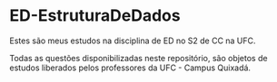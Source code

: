 # ED-EstruturaDeDados
Estes são meus estudos na disciplina de ED no S2 de CC na UFC.

Todas as questões disponibilizadas neste repositório, são objetos de estudos liberados pelos professores da UFC - Campus Quixadá. 